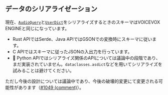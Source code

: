 ## データのシリアライゼーション

現在、[`AudioQuery`]と[`UserDict`]をシリアライズするときのスキーマはVOICEVOX ENGINEと同じになっています。

- Rust APIではSerde、Java APIではGSONでの変換時にスキーマに従います。
- C APIではスキーマに従ったJSONの入出力を行っています。
- :construction: Python APIではシリアライズ関係のAPIについては議論中の段階であり、まだ実装されていません。`dataclasses.asdict`などを用いてシリアライズを試みることは避けてください。

ただし今後の設計については議論中であり、今後の破壊的変更にて変更される可能性があります（[#1049 (comment)]）。

[`AudioQuery`]: https://voicevox.github.io/voicevox_core/apis/python_api/autoapi/voicevox_core/index.html#voicevox_core.AudioQuery
[`UserDict`]: https://voicevox.github.io/voicevox_core/apis/python_api/autoapi/voicevox_core/blocking/index.html#voicevox_core.blocking.UserDict
[#1049 (comment)]: https://github.com/VOICEVOX/voicevox_core/pull/1049#issuecomment-2763230417

